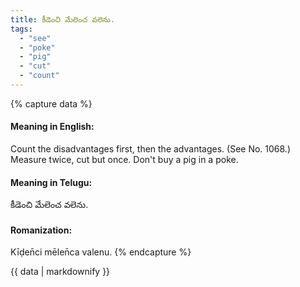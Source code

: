 ```yaml
---
title: కీడెంచి మేలెంచ వలెను.
tags:
  - "see"
  - "poke"
  - "pig"
  - "cut"
  - "count"
---
```


{% capture data %}
#### Meaning in English:
Count the disadvantages first, then the advantages.
(See No. 1068.)
Measure twice, cut but once.
Don't buy a pig in a poke.

#### Meaning in Telugu:
కీడెంచి మేలెంచ వలెను.

#### Romanization:
Kīḍen̄ci mēlen̄ca valenu.
{% endcapture %}

{{ data | markdownify }}

